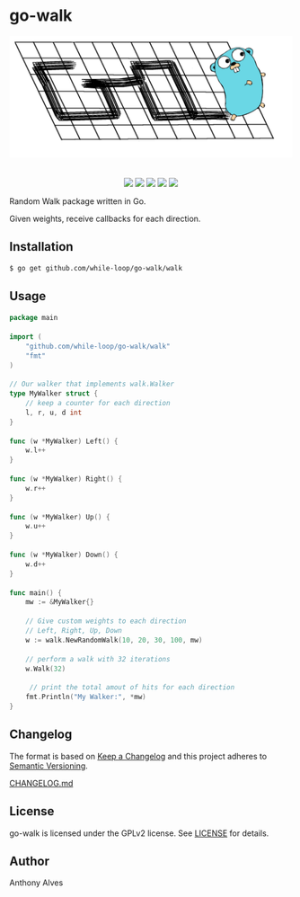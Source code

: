 go-walk
=======

<p align="center">
  <img src="https://github.com/while-loop/go-walk/blob/master/resources/gopherwalk.png">
  <br><br><br>
  <a href="https://godoc.org/github.com/while-loop/go-walk/walk"><img src="https://img.shields.io/badge/godoc-reference-blue.svg?style=flat-square"></a>
  <a href="https://travis-ci.org/while-loop/go-walk"><img src="https://img.shields.io/travis/while-loop/go-walk.svg?style=flat-square"></a>
  <a href="https://github.com/while-loop/go-walk/releases"><img src="https://img.shields.io/github/release/while-loop/go-walk.svg?style=flat-square"></a>
  <a href="https://coveralls.io/github/while-loop/go-walk"><img src="https://img.shields.io/coveralls/while-loop/go-walk.svg?style=flat-square"></a>
  <a href="LICENSE"><img src="https://img.shields.io/github/license/mashape/apistatus.svg?style=flat-square"></a>
</p>

Random Walk package written in Go.

Given weights, receive callbacks for
each direction.

Installation
------------

```
$ go get github.com/while-loop/go-walk/walk
```

Usage
-----

```go
package main

import (
	"github.com/while-loop/go-walk/walk"
	"fmt"
)

// Our walker that implements walk.Walker
type MyWalker struct {
	// keep a counter for each direction
	l, r, u, d int
}

func (w *MyWalker) Left() {
	w.l++
}

func (w *MyWalker) Right() {
	w.r++
}

func (w *MyWalker) Up() {
	w.u++
}

func (w *MyWalker) Down() {
	w.d++
}

func main() {
	mw := &MyWalker{}

	// Give custom weights to each direction
	// Left, Right, Up, Down
	w := walk.NewRandomWalk(10, 20, 30, 100, mw)

	// perform a walk with 32 iterations
	w.Walk(32)

	 // print the total amout of hits for each direction
	fmt.Println("My Walker:", *mw)
}

```

Changelog
---------

The format is based on [Keep a Changelog](http://keepachangelog.com/) 
and this project adheres to [Semantic Versioning](http://semver.org/).

[CHANGELOG.md](CHANGELOG.md)

License
-------
go-walk is licensed under the GPLv2 license. See [LICENSE](LICENSE) for details.

Author
------

Anthony Alves
